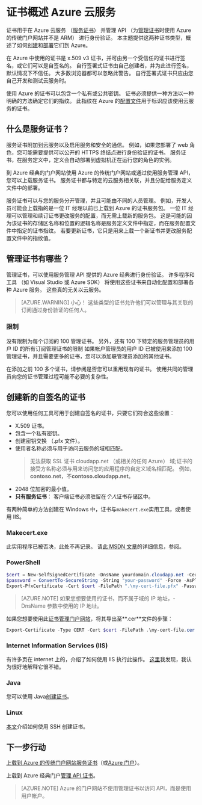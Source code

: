<properties 
    pageTitle="云服务和证书管理 |Microsoft Azure" 
    description="了解如何创建和使用 Microsoft Azure 的证书" 
    services="cloud-services" 
    documentationCenter=".net" 
    authors="Thraka" 
    manager="timlt" 
    editor=""/>

<tags 
    ms.service="cloud-services" 
    ms.workload="tbd" 
    ms.tgt_pltfrm="na" 
    ms.devlang="na" 
    ms.topic="article" 
    ms.date="10/11/2016"
    ms.author="adegeo"/>

# <a name="certificates-overview-for-azure-cloud-services"></a>证书概述 Azure 云服务
证书用于在 Azure 云服务 （[服务证书](#what-are-service-certificates)） 并管理 API （为[管理证书](#what-are-management-certificates)时使用 Azure 的传统门户网站并不是 ARM） 进行身份验证。 本主题提供这两种证书类型，概述了如何[创建](#create)和[部署](#deploy)它们到 Azure。

在 Azure 中使用的证书是 x.509 v3 证书，并可由另一个受信任的证书进行签名，或它们可以是自签名的。 自行签署式证书由自己创建者，并为此进行签名，默认情况下不信任。 大多数浏览器都可以忽略此警告。 自行签署式证书只应由您自己开发和测试云服务时。 

使用 Azure 的证书可以包含一个私有或公共密钥。 证书必须提供一种方法以一种明确的方法确定它们的指纹。 此指纹在 Azure 的[配置文件](cloud-services-configure-ssl-certificate.md)用于标识应该使用云服务的证书。 

## <a name="what-are-service-certificates"></a>什么是服务证书？
服务证书附加到云服务以及启用服务和安全的通信。 例如，如果您部署了 web 角色，您可能需要提供可以公开的 HTTPS 终结点进行身份验证的证书。 服务证书，在服务定义中，定义会自动部署到虚拟机正在运行您的角色的实例。 

到 Azure 经典的门户网站使用 Azure 的传统门户网站或通过使用服务管理 API，您可以上载服务证书。 服务证书都与特定的云服务相关联，并且分配给服务定义文件中的部署。

服务证书可以与您的服务分开管理，并且可能由不同的人员管理。 例如，开发人员可能会上载指的是一位 IT 经理以前已上载到 Azure 的证书服务包。 一位 IT 经理可以管理和续订证书更改服务的配置，而无需上载新的服务包。 这是可能的因为该证书的存储区名称和位置的逻辑名称是服务定义文件中指定，而在服务配置文件中指定的证书指纹。 若要更新证书，它只是用来上载一个新证书并更改服务配置文件中的指纹值。

## <a name="what-are-management-certificates"></a>管理证书有哪些？
管理证书，可以使用服务管理 API 提供的 Azure 经典进行身份验证。 许多程序和工具 （如 Visual Studio 或 Azure SDK） 将使用这些证书来自动化配置和部署各种 Azure 服务。 这些真的无关以云服务。 

>[AZURE.WARNING] 小心！ 这些类型的证书允许他们可以管理与其关联的订阅通过身份验证的任何人。 

### <a name="limitations"></a>限制
没有限制为每个订阅的 100 管理证书。 另外，还有 100 下特定的服务管理员的用户 ID 的所有订阅管理证书的限制 如果帐户管理员的用户 ID 已被使用来添加 100 管理证书，并且需要更多的证书，您可以添加联管理员添加的其他证书。 

在添加之前 100 多个证书，请参阅是否您可以重用现有的证书。 使用共同的管理员向您的证书管理过程可能不必要的复杂性。


<a name="create"></a>
## <a name="create-a-new-self-signed-certificate"></a>创建新的自签名的证书
您可以使用任何工具可用于创建自签名的证书，只要它们符合这些设置︰

* X.509 证书。
* 包含一个私有密钥。
* 创建密钥交换 （.pfx 文件）。
* 使用者名称必须与用于访问云服务的域相匹配。 
    > 无法获取 SSL 证书 cloudapp.net （或相关的任何 Azure） 域;证书的接受方名称必须与用来访问您的应用程序的自定义域名相匹配。 例如， **contoso.net**，不**contoso.cloudapp.net**。
* 2048 位加密的最小值。
* **只有服务证书**︰ 客户端证书必须驻留在*个人*证书存储区中。

有两种简单的方法创建在 Windows 中，证书与`makecert.exe`实用工具，或者使用 IIS。

### <a name="makecertexe"></a>Makecert.exe

此实用程序已被否决，此处不再记录。 请[此 MSDN 文章](https://msdn.microsoft.com/library/windows/desktop/aa386968)的详细信息，参阅。

### <a name="powershell"></a>PowerShell

```powershell
$cert = New-SelfSignedCertificate -DnsName yourdomain.cloudapp.net -CertStoreLocation "cert:\LocalMachine\My"
$password = ConvertTo-SecureString -String "your-password" -Force -AsPlainText
Export-PfxCertificate -Cert $cert -FilePath ".\my-cert-file.pfx" -Password $password
```

>[AZURE.NOTE] 如果您想要使用的证书，而不属于域的 IP 地址，-DnsName 参数中使用的 IP 地址。


如果您想要使用此[证书管理门户网站](../azure-api-management-certs.md)，将其导出至**.cer**文件的步骤︰

```powershell
Export-Certificate -Type CERT -Cert $cert -FilePath .\my-cert-file.cer
```

### <a name="internet-information-services-iis"></a>Internet Information Services (IIS)

有许多页在 internet 上的，介绍了如何使用 IIS 执行此操作。 [这里](https://www.sslshopper.com/article-how-to-create-a-self-signed-certificate-in-iis-7.html)我发现，我认为很好地解释它很不错。 

### <a name="java"></a>Java
您可以使用 Java[创建证书](../app-service-web/java-create-azure-website-using-java-sdk.md#create-a-certificate)。

### <a name="linux"></a>Linux
[本文](../virtual-machines/virtual-machines-linux-mac-create-ssh-keys.md)介绍如何使用 SSH 创建证书。

## <a name="next-steps"></a>下一步行动

[上载到 Azure 的传统门户网站服务证书](cloud-services-configure-ssl-certificate.md)（或[Azure 门户](cloud-services-configure-ssl-certificate-portal.md)）。

上载到 Azure 经典门户[管理 API 证书](../azure-api-management-certs.md)。

>[AZURE.NOTE] Azure 的门户网站不使用管理证书以访问 API，而是使用用户帐户。
